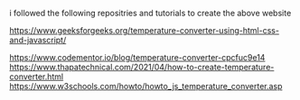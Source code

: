 i followed the following repositries and tutorials to create the above website


https://www.geeksforgeeks.org/temperature-converter-using-html-css-and-javascript/

https://www.codementor.io/blog/temperature-converter-cpcfuc9e14
https://www.thapatechnical.com/2021/04/how-to-create-temperature-converter.html
https://www.w3schools.com/howto/howto_js_temperature_converter.asp

